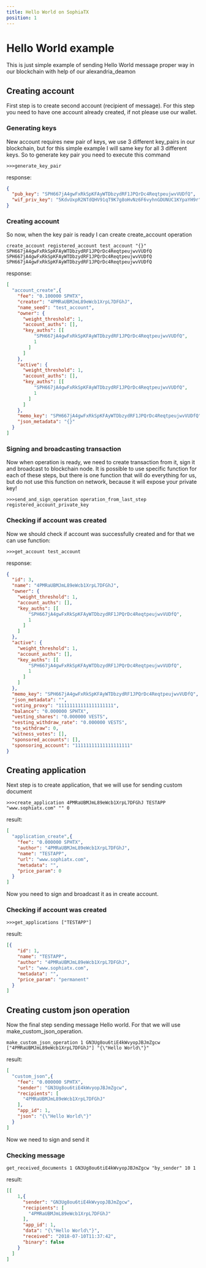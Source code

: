 ```yaml
---
title: Hello World on SophiaTX
position: 1
---
```


# Hello World example
This is just simple example of sending Hello World message proper way in our blockchain with help of our alexandria_deamon
## Creating account
First step is to create second account (recipient of message). For this step you need to have one account already created, if not please use our wallet.
### Generating keys
New account requires new pair of keys, we use 3 different key_pairs in our blockchain, but for this simple example I will same key for all 3 different keys. So to generate key pair you need to execute this command 

``` >>>generate_key_pair ```

response:
```json
{
  "pub_key": "SPH667jA4gwFxRkSpKFAyWTDbzydRF1JPQrDc4ReqtpeujwvVUDfQ",
  "wif_priv_key": "5KdvUxpR2NTdQHV91qT9K7g8oHvNz6F6vyhnGDUNUC1KYpaYH9r"
}
```
### Creating account
So now, when the key pair is ready I can create create_account operation
```
create_account registered_account test_account "{}" SPH667jA4gwFxRkSpKFAyWTDbzydRF1JPQrDc4ReqtpeujwvVUDfQ SPH667jA4gwFxRkSpKFAyWTDbzydRF1JPQrDc4ReqtpeujwvVUDfQ SPH667jA4gwFxRkSpKFAyWTDbzydRF1JPQrDc4ReqtpeujwvVUDfQ
```
response:
```json
[
  "account_create",{
    "fee": "0.100000 SPHTX",
    "creator": "4PMRaUBMJmL89eWcb1XrpL7DFGhJ",
    "name_seed": "test_account",
    "owner": {
      "weight_threshold": 1,
      "account_auths": [],
      "key_auths": [[
          "SPH667jA4gwFxRkSpKFAyWTDbzydRF1JPQrDc4ReqtpeujwvVUDfQ",
          1
        ]
      ]
    },
    "active": {
      "weight_threshold": 1,
      "account_auths": [],
      "key_auths": [[
          "SPH667jA4gwFxRkSpKFAyWTDbzydRF1JPQrDc4ReqtpeujwvVUDfQ",
          1
        ]
      ]
    },
    "memo_key": "SPH667jA4gwFxRkSpKFAyWTDbzydRF1JPQrDc4ReqtpeujwvVUDfQ",
    "json_metadata": "{}"
  }
]
```
### Signing and broadcasting transaction
Now when operation is ready, we need to create transaction from it, sign it and broadcast to blockchain node. It is possible to use specific function for each of these steps, but there is one function that will do everything for us, but do not use this function on network, because it will expose your private key!
```
>>>send_and_sign_operation operation_from_last_step registered_account_private_key
```
### Checking if account was created
Now we should check if account was successfully created and for that we can use function:
```
>>>get_account test_account
```
response:
```json
{
  "id": 3,
  "name": "4PMRaUBMJmL89eWcb1XrpL7DFGhJ",
  "owner": {
    "weight_threshold": 1,
    "account_auths": [],
    "key_auths": [[
        "SPH667jA4gwFxRkSpKFAyWTDbzydRF1JPQrDc4ReqtpeujwvVUDfQ",
        1
      ]
    ]
  },
  "active": {
    "weight_threshold": 1,
    "account_auths": [],
    "key_auths": [[
        "SPH667jA4gwFxRkSpKFAyWTDbzydRF1JPQrDc4ReqtpeujwvVUDfQ",
        1
      ]
    ]
  },
  "memo_key": "SPH667jA4gwFxRkSpKFAyWTDbzydRF1JPQrDc4ReqtpeujwvVUDfQ",
  "json_metadata": "",
  "voting_proxy": "11111111111111111111",
  "balance": "0.000000 SPHTX",
  "vesting_shares": "0.000000 VESTS",
  "vesting_withdraw_rate": "0.000000 VESTS",
  "to_withdraw": 0,
  "witness_votes": [],
  "sponsored_accounts": [],
  "sponsoring_account": "11111111111111111111"
}
```
## Creating application
Next step is to create application, that we will use for sending custom document
```
>>>create_application 4PMRaUBMJmL89eWcb1XrpL7DFGhJ TESTAPP "www.sophiatx.com" "" 0
```

result:
```json
[
  "application_create",{
    "fee": "0.000000 SPHTX",
    "author": "4PMRaUBMJmL89eWcb1XrpL7DFGhJ",
    "name": "TESTAPP",
    "url": "www.sophiatx.com",
    "metadata": "",
    "price_param": 0
  }
]
```
Now you need to sign and broadcast it as in create account.
### Checking if account was created
```
>>>get_applications ["TESTAPP"]
```
result:
```json
[{
    "id": 1,
    "name": "TESTAPP",
    "author": "4PMRaUBMJmL89eWcb1XrpL7DFGhJ",
    "url": "www.sophiatx.com",
    "metadata": "",
    "price_param": "permanent"
  }
]
```
## Creating custom json operation
Now the final step sending message Hello world. For that we will use make_custom_json_operation.
```
make_custom_json_operation 1 GN3Ug8ou6tiE4kWvyopJBJmZgcw ["4PMRaUBMJmL89eWcb1XrpL7DFGhJ"] "{\"Hello World\"}"
```
result:
```json
[
  "custom_json",{
    "fee": "0.000000 SPHTX",
    "sender": "GN3Ug8ou6tiE4kWvyopJBJmZgcw",
    "recipients": [
      "4PMRaUBMJmL89eWcb1XrpL7DFGhJ"
    ],
    "app_id": 1,
    "json": "{\"Hello World\"}"
  }
]
```
Now we need to sign and send it 
### Checking message
```
get_received_documents 1 GN3Ug8ou6tiE4kWvyopJBJmZgcw "by_sender" 10 1
```

result:
```json
[[
    1,{
      "sender": "GN3Ug8ou6tiE4kWvyopJBJmZgcw",
      "recipients": [
        "4PMRaUBMJmL89eWcb1XrpL7DFGhJ"
      ],
      "app_id": 1,
      "data": "{\"Hello World\"}",
      "received": "2018-07-10T11:37:42",
      "binary": false
    }
  ]
]
```


